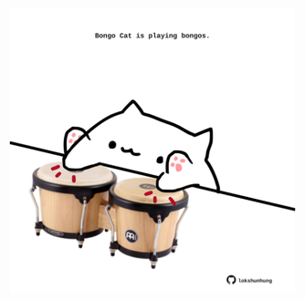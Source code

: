 <!-- built at 12/01/2024, 11:00:49 UTC -->
<p align="center">
  <img width="500" height="500" src="./ReadmeImage.svg">
</p>
